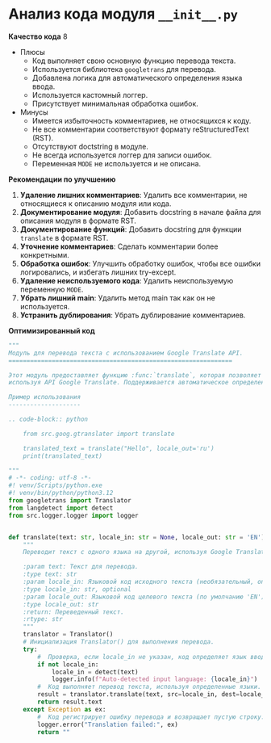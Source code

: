 # Анализ кода модуля `__init__.py`

**Качество кода**
8
- Плюсы
    - Код выполняет свою основную функцию перевода текста.
    - Используется библиотека `googletrans` для перевода.
    - Добавлена логика для автоматического определения языка ввода.
    - Используется кастомный логгер.
    - Присутствует минимальная обработка ошибок.
- Минусы
    - Имеется избыточность комментариев, не относящихся к коду.
    - Не все комментарии соответствуют формату reStructuredText (RST).
    - Отсутствуют doctstring в модуле.
    - Не всегда используется логгер для записи ошибок.
    -  Переменная `MODE` не используется и не описана.

**Рекомендации по улучшению**

1.  **Удаление лишних комментариев**: Удалить все комментарии, не относящиеся к описанию модуля или кода.
2.  **Документирование модуля**: Добавить docstring в начале файла для описания модуля в формате RST.
3.  **Документирование функций**: Добавить docstring для функции `translate` в формате RST.
4.  **Уточнение комментариев**: Сделать комментарии более конкретными.
5.  **Обработка ошибок**: Улучшить обработку ошибок, чтобы все ошибки логировались, и избегать лишних try-except.
6.  **Удаление неиспользуемого кода**: Удалить неиспользуемую переменную `MODE`.
7.  **Убрать лишний main**:  Удалить метод main так как он не используется.
8.  **Устранить дублирования**: Убрать дублирование комментариев.

**Оптимизированный код**

```python
"""
Модуль для перевода текста с использованием Google Translate API.
==============================================================

Этот модуль предоставляет функцию :func:`translate`, которая позволяет переводить текст с одного языка на другой,
используя API Google Translate. Поддерживается автоматическое определение языка ввода.

Пример использования
--------------------

.. code-block:: python

    from src.goog.gtranslater import translate

    translated_text = translate("Hello", locale_out='ru')
    print(translated_text)

"""
# -*- coding: utf-8 -*-
#! venv/Scripts/python.exe
#! venv/bin/python/python3.12
from googletrans import Translator
from langdetect import detect
from src.logger.logger import logger


def translate(text: str, locale_in: str = None, locale_out: str = 'EN') -> str:
    """
    Переводит текст с одного языка на другой, используя Google Translate.

    :param text: Текст для перевода.
    :type text: str
    :param locale_in: Языковой код исходного текста (необязательный, определяется автоматически, если не указан).
    :type locale_in: str, optional
    :param locale_out: Языковой код целевого текста (по умолчанию 'EN').
    :type locale_out: str
    :return: Переведенный текст.
    :rtype: str
    """
    translator = Translator()
    # Инициализация Translator() для выполнения перевода.
    try:
        #  Проверка, если locale_in не указан, код определяет язык ввода.
        if not locale_in:
            locale_in = detect(text)
            logger.info(f"Auto-detected input language: {locale_in}")
        #  Код выполняет перевод текста, используя определенные языки.
        result = translator.translate(text, src=locale_in, dest=locale_out)
        return result.text
    except Exception as ex:
        #  Код регистрирует ошибку перевода и возвращает пустую строку.
        logger.error("Translation failed:", ex)
        return ""
```